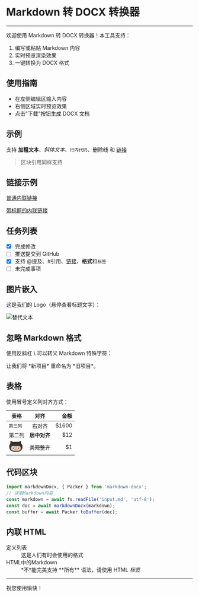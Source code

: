 # Markdown 转 DOCX 转换器

---

欢迎使用 Markdown 转 DOCX 转换器！本工具支持：

1. 编写或粘贴 Markdown 内容
2. 实时预览渲染效果
3. 一键转换为 DOCX 格式

## 使用指南

- 在左侧编辑区输入内容
- 右侧区域实时预览效果
- 点击"下载"按钮生成 DOCX 文档

## 示例

支持 **加粗文本**、*斜体文本*、`行内代码`、~~删除线~~ 和 [链接](https://www.google.com)

> 区块引用同样支持

## 链接示例

[普通内联链接](https://www.google.com)

[带标题的内联链接](https://www.google.com "谷歌首页")

## 任务列表

- [x] 完成修改
- [ ] 推送提交到 GitHub
- [x] 支持 @提及、#引用、[链接]()、**格式**和`标签`
- [ ] 未完成事项

## 图片嵌入

这是我们的 Logo（悬停查看标题文字）：

![替代文本](https://img.alicdn.com/imgextra/i3/O1CN012ZjB2y1xHUf6OzZ8C_!!6000000006418-2-tps-104-126.png "Logo 标题文字")

## 忽略 Markdown 格式

使用反斜杠 \ 可以转义 Markdown 特殊字符：

让我们将 \*新项目\* 重命名为 \*旧项目\*。

## 表格

使用冒号定义列对齐方式：

| 表格          |      对齐      |    金额 |
| ------------- |:-------------:| -----:|
| `第三列`      |   右对齐      | \$1600 |
| 第二列        | **居中对齐**   |   \$12 |
| ![img](/small.png)      | ~~美观整齐~~   |    \$1 |

## 代码区块

```javascript
import markdownDocx, { Packer } from 'markdown-docx';
// 读取Markdown内容
const markdown = await fs.readFile('input.md', 'utf-8');
const doc = await markdownDocx(markdown);
const buffer = await Packer.toBuffer(doc);
```

## 内联 HTML

<dl>
  <dt>定义列表</dt>
  <dd>这是人们有时会使用的格式</dd>

  <dt>HTML中的Markdown</dt>
  <dd>*不*能完美支持 **所有** 语法，请使用 HTML <em>标签</em></dd>
</dl>

---

祝您使用愉快！

